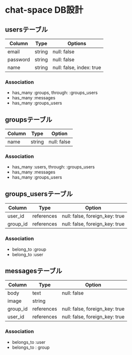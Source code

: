 # chat-space DB設計
## usersテーブル
|Column|Type|Options|
|------|----|-------|
|email|string|null: false|
|password|string|null: false|
|name|string|null: false, index: true|
### Association
- has_many :groups,  through:  :groups_users
- has_many :messages
- has_many :groups_users

## groupsテーブル
|Column|Type|Option|
|------|----|------|
|name|string|null: false|
### Association
- has_many :users,  through:  :groups_users
- has_many :messages
- has_many :groups_users

## groups_usersテーブル
|Column|Type|Option|
|------|----|------|
|user_id|references|null: false, foreign_key: true|
|group_id|references|null: false, foreign_key: true|
### Association
- belong_to :group
- belong_to :user

## messagesテーブル
|Column|Type|Option|
|------|----|------|
|body|text|null: false|
|image|string||
|group_id|references|null: false, foreign_key: true|
|user_id|references|null: false, foreign_key: true|
### Association
- belongs_to :user
- belongs_to : group